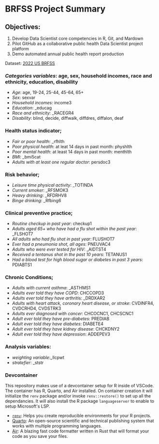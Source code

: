 # BRFSS Project Summary

## Objectives:
1. Develop Data Scientist core competencies in R, Git, and Mardown
2. Pilot GitHub as a collaborative public health Data Scientist project platform
3. Demo automated annual public health report production

Dataset: [2022 US BRFSS](https://www.cdc.gov/brfss/annual_data/annual_2022.html)

### *Categories variables*: age, sex, household incomes, race and ethnicity, education, disability
-	*Age*: age, 19-24, 25-44, 45-64, 65+
-	*Sex*: sexvar
-	*Household incomes*: income3
-	*Education*: _educag
-	*Race and ethnicity*: _RACEGR4
-	*Disability*: blind,  decide,  diffwalk,  diffdres,  diffalon,  deaf

### Health status indicator;
-	*Fair or poor health*: _rfhlth 
-	*Poor physical health*: at leat 14 days in past month: physhlth
-	*Poor mental health*: at least 14 days in past month: menthlth
-	*BMI*: _bmi5cat
-	*Adults with at least one regular doctor*: persdoc3

### Risk behavior;
-	*Leisure time physical activity*:  _TOTINDA
-	*Current smoker*: _RFSMOK3 
-	*Heavy drinking*: _RFDRHV8
-	*Binge drinking*: _Rfbing6

### Clinical preventive practice;
-	*Routine checkup in past year*: checkup1
-	*Adults aged 65+ who have had a flu shot within the past year*: _FLSHOT7
-	*All adults who had flu shot in past year*: FLUSHOT7
-	*Ever had a pneumonia shot, all ages*: PNEUVAC4
-	*Adults who were ever tested for HIV*: _AIDTST4
-	*Received a tentanus shot in the past 10 years*: TETANUS1
-	*Had a blood test for high blood sugar or diabetes in past 3 years*: PDIABTS1

### Chronic Conditions;
- *Adults with current asthma*: _ASTHMS1
-	*Adults ever told they have COPD*: CHCCOPD3
-	*Adults ever told they have arthriti*s: _DRDXAR2
-	*Adults with heart attack, coronary heart disease, or stroke*: CVDINFR4, CVDCRHD4, CVDSTRK3
-	*Adults ever diagnosed with cancer*: CHCOCNC1, CHCSCNC1
-	*Adult ever told they have pre-diabetes*: PREDIAB
-	*Adult ever told they have diabetes*: DIABETE4
-	*Adult ever told they have kidney disease*: CHCKDNY2
-	*Adult ever told they have depression*: ADDEPEV3

  ### Analysis variables:
  - *weighting variable*:_llcpwt
  - *stratefier*: _ststr 


### Devcontainer

This repository makes use of a devcontainer setup for R inside of VSCode.
The container has R, Quarto, and Air installed.  On container creation
it will initialize the `renv` package and/or invoke `renv::restore()`
to set up all the dependancies. It will also install the R package
`languageserver` to enable to setup Microsoft's LSP.

- [`renv`](https://rstudio.github.io/renv/articles/renv.html?_gl=1*1utovle*_ga*MTc3Mzg0OTUwOS4xNzE5NTE4MDk3*_ga_2C0WZ1JHG0*czE3NDc4NDM5NDgkbzI5JGcwJHQxNzQ3ODQzOTQ4JGowJGwwJGgw): 
Helps you create reproducible environments for your R projects. 
- [Quarto](https://quarto.org/): An open-source scientific and technical publishing system that works with multiple programming languages.
- [Air](https://posit-dev.github.io/air/): A blazing fast code formatter written in Rust that will format your code as you save your files.